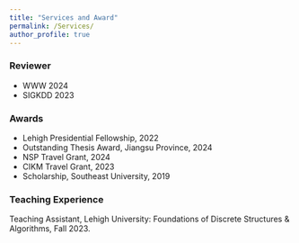 ```yaml
---
title: "Services and Award"
permalink: /Services/
author_profile: true
---
```

### Reviewer

* WWW 2024
* SIGKDD 2023

### Awards


* Lehigh Presidential Fellowship, 2022
* Outstanding Thesis Award, Jiangsu Province, 2024
* NSP Travel Grant, 2024 
* CIKM Travel Grant, 2023
* Scholarship, Southeast University, 2019


### Teaching Experience	
Teaching Assistant, Lehigh University: Foundations of Discrete Structures & Algorithms, Fall 2023. 
